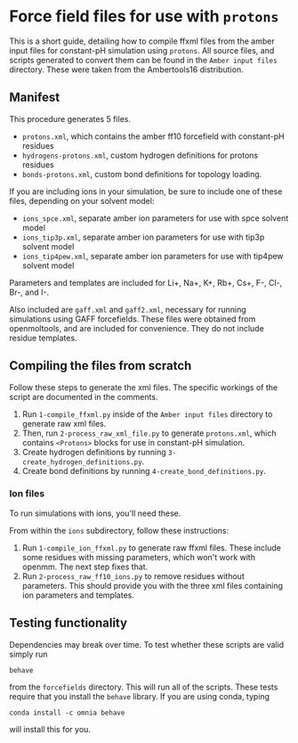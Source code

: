 # Force field files for use with `protons`

This is a short guide, detailing how to compile ffxml files from the amber input files for constant-pH simulation using 
`protons`. All source files, and scripts generated to convert them can be found in the `Amber input files` directory. These were 
taken from the Ambertools16 distribution.

## Manifest

This procedure generates 5 files.

* `protons.xml`, which contains the amber ff10 forcefield with constant-pH residues 
* `hydrogens-protons.xml`, custom hydrogen definitions for protons residues
* `bonds-protons.xml`, custom bond definitions for topology loading.

If you are including ions in your simulation, be sure to include one of these files, depending on your solvent model:

* `ions_spce.xml`, separate amber ion parameters for use with spce solvent model
* `ions_tip3p.xml`, separate amber ion parameters for use with tip3p solvent model
* `ions_tip4pew.xml`, separate amber ion parameters for use with tip4pew solvent model

Parameters and templates are included for Li+, Na+, K+, Rb+, Cs+, F-, Cl-, Br-, and I-. 

Also included are `gaff.xml` and `gaff2.xml`, necessary for running simulations using GAFF forcefields. These files
were obtained from openmoltools, and are included for convenience. They do not include residue templates.

## Compiling the files from scratch

Follow these steps to generate the xml files. The specific workings of the script are documented in the comments.

1. Run `1-compile_ffxml.py` inside of the `Amber input files` directory to generate raw xml files.
2. Then, run `2-process_raw_xml_file.py` to generate `protons.xml`, which contains `<Protons>` blocks for use in 
constant-pH simulation.
3. Create hydrogen definitions by running `3-create_hydrogen_definitions.py`.
4. Create bond definitions by running `4-create_bond_definitions.py`.



### Ion files

To run simulations with ions, you'll need these. 

From within the `ions` subdirectory, follow these instructions:
 
1. Run `1-compile_ion_ffxml.py` to generate raw ffxml files. These include some residues with missing parameters,
which won't work with openmm. The next step fixes that.
2. Run `2-process_raw_ff10_ions.py` to remove residues without parameters. This should provide you with the three xml files
containing ion parameters and templates.


## Testing functionality

Dependencies may break over time. To test whether these scripts are valid simply run 

`behave`

from the `forcefields` directory. This will run all of the scripts. These tests require that you install the `behave` library. If you are using conda, typing 

`conda install -c omnia behave`

will install this for you.